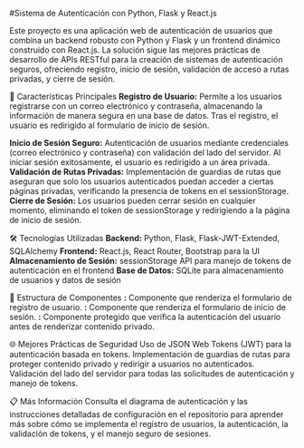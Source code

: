 #Sistema de Autenticación con Python, Flask y React.js

Este proyecto es una aplicación web de autenticación de usuarios que combina un backend robusto con Python y Flask y un frontend dinámico construido con React.js. La solución sigue las mejores prácticas de desarrollo de APIs RESTful para la creación de sistemas de autenticación seguros, ofreciendo registro, inicio de sesión, validación de acceso a rutas privadas, y cierre de sesión.

🚀 Características Principales
**Registro de Usuario:** Permite a los usuarios registrarse con un correo electrónico y contraseña, almacenando la información de manera segura en una base de datos. Tras el registro, el usuario es redirigido al formulario de inicio de sesión.

**Inicio de Sesión Seguro:** Autenticación de usuarios mediante credenciales (correo electrónico y contraseña) con validación del lado del servidor. Al iniciar sesión exitosamente, el usuario es redirigido a un área privada.
**Validación de Rutas Privadas:** Implementación de guardias de rutas que aseguran que solo los usuarios autenticados puedan acceder a ciertas páginas privadas, verificando la presencia de tokens en el sessionStorage.
**Cierre de Sesión:** Los usuarios pueden cerrar sesión en cualquier momento, eliminando el token de sessionStorage y redirigiendo a la página de inicio de sesión.

🛠️ Tecnologías Utilizadas
**Backend:** Python, Flask, Flask-JWT-Extended, SQLAlchemy
**Frontend:** React.js, React Router, Bootstrap para la UI
**Almacenamiento de Sesión:** sessionStorage API para manejo de tokens de autenticación en el frontend
**Base de Datos:** SQLite para almacenamiento de usuarios y datos de sesión

📂 Estructura de Componentes
**<Signup>:** Componente que renderiza el formulario de registro de usuario.
**<Login>:** Componente que renderiza el formulario de inicio de sesión.
**<Private>:** Componente protegido que verifica la autenticación del usuario antes de renderizar contenido privado.

🌐 Mejores Prácticas de Seguridad
Uso de JSON Web Tokens (JWT) para la autenticación basada en tokens.
Implementación de guardias de rutas para proteger contenido privado y redirigir a usuarios no autenticados.
Validación del lado del servidor para todas las solicitudes de autenticación y manejo de tokens.

📋 Más Información
Consulta el diagrama de autenticación y las instrucciones detalladas de configuración en el repositorio para aprender más sobre cómo se implementa el registro de usuarios, la autenticación, la validación de tokens, y el manejo seguro de sesiones.
